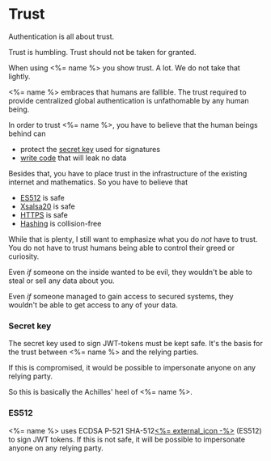 # Trust

Authentication is all about trust.

Trust is humbling. Trust should not be taken for granted.

When using <%= name %> you show trust. A lot. We do not take that lightly.

<%= name %> embraces that humans are fallible. The trust required to provide centralized global authentication is unfathomable by any human being.

In order to trust <%= name %>, you have to believe that the human beings behind can

- protect the [secret key](#secret_key) used for signatures
- [write code](#oss) that will leak no data

Besides that, you have to place trust in the infrastructure of the existing internet and mathematics. So you have to believe that

- [ES512](#es512) is safe
- [Xsalsa20](#xsalsa20) is safe
- [HTTPS](#https) is safe
- [Hashing](#hash) is collision-free

While that is plenty, I still want to emphasize what you do _not_ have to trust. You do not have to trust humans being able to control their greed or curiosity.

Even _if_ someone on the inside wanted to be evil, they wouldn't be able to steal or sell any data about you.

Even _if_ someone managed to gain access to secured systems, they wouldn't be able to get access to any of your data.

### <a name="secret_key">Secret key</a>

The secret key used to sign JWT-tokens must be kept safe. It's the basis for the trust between <%= name %> and the relying parties.

If this is compromised, it would be possible to impersonate anyone on any relying party.

So this is basically the Achilles' heel of <%= name %>.

### <a name="es512">ES512</a>

<%= name %> uses ECDSA P-521 SHA-512[<%= external_icon -%>](https://tools.ietf.org/html/rfc7515#appendix-A.4 "Read about the signing algorithm here") (ES512) to sign JWT tokens. If this is not safe, it will be possible to impersonate anyone on any relying party.

